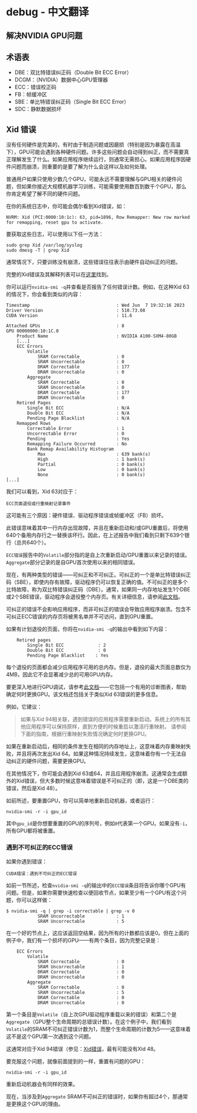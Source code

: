 # debug - 中文翻译

## 解决NVIDIA GPU问题

## 术语表

- DBE：双比特错误纠正码（Double Bit ECC Error）
- DCGM：（NVIDIA）数据中心GPU管理器
- ECC：错误校正码
- FB：帧缓冲区
- SBE：单比特错误纠正码（Single Bit ECC Error）
- SDC：静默数据损坏

## Xid 错误

没有任何硬件是完美的，有时由于制造问题或因磨损（特别是因为暴露在高温下），GPU可能会遇到各种硬件问题。许多这些问题会自动得到纠正，而不需要真正理解发生了什么。如果应用程序继续运行，则通常无需担心。如果应用程序因硬件问题而崩溃，则重要的是要了解为什么会这样以及如何处理。

普通用户如果只使用少数几个GPU，可能永远不需要理解与GPU相关的硬件问题，但如果你接近大规模机器学习训练，可能需要使用数百到数千个GPU，那么你肯定希望了解不同的硬件问题。

在你的系统日志中，你可能会偶尔看到Xid错误，如：

```
NVRM: Xid (PCI:0000:10:1c): 63, pid=1896, Row Remapper: New row marked for remapping, reset gpu to activate.
```

要获取这些日志，可以使用以下任一方法：
```
sudo grep Xid /var/log/syslog
sudo dmesg -T | grep Xid
```

通常情况下，只要训练没有崩溃，这些错误往往表示由硬件自动纠正的问题。

完整的Xid错误及其解释列表可以在[这里](https://docs.nvidia.com/deploy/xid-errors/index.html)找到。

你可以运行`nvidia-smi -q`并查看是否报告了任何错误计数。例如，在这种Xid 63的情况下，你会看到类似的内容：

```
Timestamp                                 : Wed Jun  7 19:32:16 2023
Driver Version                            : 510.73.08
CUDA Version                              : 11.6

Attached GPUs                             : 8
GPU 00000000:10:1C.0
    Product Name                          : NVIDIA A100-SXM4-80GB
    [...]
    ECC Errors
        Volatile
            SRAM Correctable              : 0
            SRAM Uncorrectable            : 0
            DRAM Correctable              : 177
            DRAM Uncorrectable            : 0
        Aggregate
            SRAM Correctable              : 0
            SRAM Uncorrectable            : 0
            DRAM Correctable              : 177
            DRAM Uncorrectable            : 0
    Retired Pages
        Single Bit ECC                    : N/A
        Double Bit ECC                    : N/A
        Pending Page Blacklist            : N/A
    Remapped Rows
        Correctable Error                 : 1
        Uncorrectable Error               : 0
        Pending                           : Yes
        Remapping Failure Occurred        : No
        Bank Remap Availability Histogram
            Max                           : 639 bank(s)
            High                          : 1 bank(s)
            Partial                       : 0 bank(s)
            Low                           : 0 bank(s)
            None                          : 0 bank(s)
[...]
```

我们可以看到，Xid 63对应于：

```
ECC页面退役或行重映射记录事件
```

这可能有三个原因：硬件错误、驱动程序错误或帧缓冲区（FB）损坏。

此错误意味着其中一行内存出现故障，并且在重新启动和/或GPU重置后，将使用640个备用内存行之一替换该坏行。因此，在上述报告中我们看到只剩下639个银行（总共640个）。

`ECC错误`报告中的`Volatile`部分指的是自上次重新启动/GPU重置以来记录的错误。`Aggregate`部分记录的是自GPU首次使用以来的相同错误。

现在，有两种类型的错误——可纠正和不可纠正。可纠正的一个是单比特错误纠正码（SBE），即使内存有故障，驱动程序仍可以恢复正确的值。不可纠正的是多个比特故障，称为双比特错误纠正码（DBE）。通常，如果同一内存地址发生1个DBE或2个SBE错误，驱动程序会退役整个内存页。有关详细信息，请参阅[此文档](https://docs.nvidia.com/deploy/dynamic-page-retirement/index.html)。

可纠正的错误不会影响应用程序，而非可纠正的错误会导致应用程序崩溃。包含不可纠正ECC错误的内存页将被黑名单并不可访问，直到GPU重置。

如果有计划退役的页面，你将在`nvidia-smi -q`的输出中看到如下内容：

```
    Retired pages
        Single Bit ECC             : 2
        Double Bit ECC             : 0
        Pending Page Blacklist    : Yes
```

每个退役的页面都会减少应用程序可用的总内存。但是，退役的最大页面总数仅为4MB，因此它不会显著减少总的可用GPU内存。

要更深入地进行GPU调试，请参考[此文档](https://docs.nvidia.com/deploy/gpu-debug-guidelines/index.html)——它包括一个有用的诊断图表，帮助确定何时更换GPU。该文档还包括关于类似Xid 63错误的更多信息。

例如，它建议：

> 如果与Xid 94相关联，遇到错误的应用程序需要重新启动。系统上的所有其他应用程序可以保持原样，直到方便的时候重启以激活行重映射。
> 请参阅下面的指南，根据行重映射失败情况确定何时更换GPU。

如果在重新启动后，相同的条件发生在相同的内存地址上，这意味着内存重映射失败，并且将再次发出Xid 64。如果这种情况持续发生，这意味着你有一个无法自动纠正的硬件问题，需要更换GPU。

在其他情况下，你可能会遇到Xid 63或64，并且应用程序崩溃。这通常会生成额外的Xid错误，但大多数时候这意味着错误是不可纠正的（即，这是一个DBE类的错误，然后是Xid 48）。

如前所述，要重置GPU，你可以简单地重新启动机器，或者运行：

``` 
nvidia-smi -r -i gpu_id
```

其中`gpu_id`是你想要重置的GPU的序列号，例如`0`代表第一个GPU。如果没有`-i`，所有GPU都将被重置。

### 遇到不可纠正的ECC错误

如果你遇到错误：
``` 
CUDA错误：遇到不可纠正的ECC错误
```

如前一节所述，检查`nvidia-smi -q`的输出中的`ECC错误`条目将告诉你哪个GPU有问题。但是，如果你需要快速检查以便回收节点，如果至少有一个GPU有这个问题，你可以这样做：

``` 
$ nvidia-smi -q | grep -i correctable | grep -v 0
            SRAM Uncorrectable            : 1
            SRAM Uncorrectable            : 5
```

在一个好的节点上，这应该返回空结果，因为所有的计数都应该是0。但在上面的例子中，我们有一个损坏的GPU——有两个条目，因为完整记录是：

``` 
    ECC Errors
        Volatile
            SRAM Correctable              : 0
            SRAM Uncorrectable            : 1
            DRAM Correctable              : 0
            DRAM Uncorrectable            : 0
        Aggregate
            SRAM Correctable              : 0
            SRAM Uncorrectable            : 5
            DRAM Correctable              : 0
            DRAM Uncorrectable            : 0
```

第一个条目是`Volatile`（自上次GPU驱动程序重载以来的错误）和第二个是`Aggregate`（GPU整个生命周期的总错误计数）。在这个例子中，我们看到`Volatile`的SRAM不可纠正错误计数为1，而整个生命周期的计数为5——这意味着这不是这个GPU第一次遇到这个问题。

这通常对应于Xid 94错误（参见：[Xid错误](#xid-errors)，最有可能没有Xid 48。

要克服这个问题，就像前面提到的一样，重置有问题的GPU：
``` 
nvidia-smi -r -i gpu_id
```

重新启动机器会有同样的效果。

现在，当涉及到`Aggregate` SRAM不可纠正的错误时，如果你有超过4个，那通常是更换这个GPU的理由。
